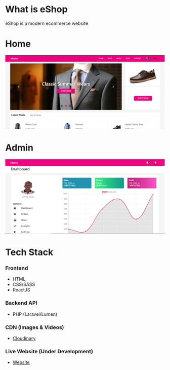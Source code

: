 # What is eShop
eShop is a modern ecommerce website
# Home
![Home](public/src/media/images/homepage.png)
# Admin
![Admin](public/src/media/images/ebaabaAdmin.png)
# Tech Stack
### Frontend
  - HTML
  - CSS/SASS
  - ReactJS

### Backend API
  - PHP (Laravel/Lumen)
### CDN (Images & Videos)
  - [Cloudinary](https://cloudinary.com)
### Live Website (Under Development)
  - [Website](https://ebaaba.xyz)
